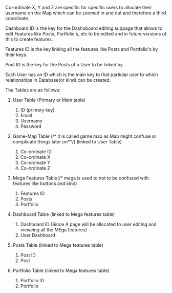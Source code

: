 Co-ordinate X, Y and Z are specific for specific users to allocate their username on the Map 
which can be zoomed in and out and therefore a third coordinate.

Dashboard ID is the key for the Dashoboard editing subpage that allows to edit Features like 
Posts, Portfolio's, etc to be edited and in future versions of this to create features.

Features ID is the key linking all the features like Posts and Portfolio's by their keys.

Post ID is the key for the Posts of a User to be linked by.

Each User has an ID which is the main key to that partiular user to which relationships in Database(or kind)
can be created.


The Tables are as follows:

1. User Table (Primary or Main table)
	1. ID (primary key)
	2. Email
	3. Username
	4. Password

2. Game-Map Table (/* It is called game map as Map might confuse or complicate things later on**/) (linked to User Table)
	1. Co-ordinate ID
	2. Co-ordinate X
	3. Co-ordinate Y
	4. Co-ordinate Z
	

3. Mega Features Table(/* mega is used to not to be confused with features like buttons and kind)
	1. Features ID
	2. Posts
	3. Portfolio

4. Dashboard Table (linked to Mega features table)
	1. Dashboard ID (Since A page will be allocated to user editing and vieweing all the MEga features)
	2. User Dashboard 

5. Posts Table (linked to Mega features table)
	1. Post ID
	2. Post

6. Portfolio Table (linked to Mega features table)
	1. Portfolio ID
	2. Portfolio



   